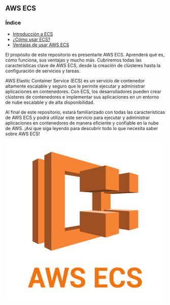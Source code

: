 ## AWS ECS

### Índice
- [Introducción a ECS](introduccion-a-ecs.md)
- [¿Cómo usar ECS?](como-usar.md)
- [Ventajas de usar AWS ECS](ventajas-ecs.md)

El propósito de este repositorio es presentarle AWS ECS. Aprenderá qué es, cómo funciona, sus ventajas y mucho más. Cubriremos todas las características clave de AWS ECS, desde la creación de clústeres hasta la configuración de servicios y tareas.

AWS Elastic Container Service (ECS) es un servicio de contenedor altamente escalable y seguro que le permite ejecutar y administrar aplicaciones en contenedores. Con ECS, los desarrolladores pueden crear clústeres de contenedores e implementar sus aplicaciones en un entorno de nube escalable y de alta disponibilidad.

Al final de este repositorio, estará familiarizado con todas las características de AWS ECS y podrá utilizar este servicio para ejecutar y administrar aplicaciones en contenedores de manera eficiente y confiable en la nube de AWS. ¡Así que siga leyendo para descubrir todo lo que necesita saber sobre AWS ECS!

![AWS ECS logo](/images/aws-ecs.png)
 

